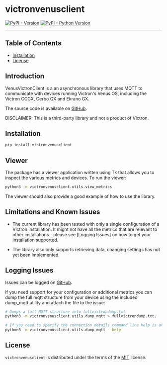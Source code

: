 # victronvenusclient

[![PyPI - Version](https://img.shields.io/pypi/v/victronvenusclient.svg)](https://pypi.org/project/victronvenusclient)
[![PyPI - Python Version](https://img.shields.io/pypi/pyversions/victronvenusclient.svg)](https://pypi.org/project/victronvenusclient)

-----

## Table of Contents

- [Installation](#installation)
- [License](#license)

## Introduction

VenusVictronClient is a an asynchronous library that uses MQTT to communicate with devices running Victron's Venus OS,
including the Victron CCGX, Cerbo GX and Ekrano GX.

The source code is available on [GitHub](https://github.com/JohansLab/victronvenusclient).

DISCLAIMER: This is a third-party library and not a product of Victron.

## Installation

```bash
pip install victronvenusclient
```


## Viewer

The package has a viewer application written using Tk that allows you to inspect the various metrics and devices. To 
run the viewer:

```bash
python3 -m victronvenusclient.utils.view_metrics
```

The viewer should also provide a good example of how to use the library.

## Limitations and Known Issues

- The current library has been tested with only a single configuration of a Victron installation. It might not have all the metrics
that are relevant to other installations - please see [Logging Issues] on how to get your installation supported.

- The library also only supports retrieving data, changing settings has not yet been implemented.


## Logging Issues

Issues can be logged on [GitHub](https://github.com/JohansLab/victronvenusclient/issues).

If you need support for your configuration or additional metrics you can dump the full mqtt structure from your device 
using the included dump_mqtt utility and attach the file to the issue:
```bash
# Dumps a full MQTT structure into fullvictrondump.txt
python3 -m victronvenusclient.utils.dump_mqtt > fullvictrondump.txt.

# If you need to specify the connection details command line help is available:
python3 -m victronvenusclient.utils.dump_mqtt --help
```



## License

`victronvenusclient` is distributed under the terms of the [MIT](https://spdx.org/licenses/MIT.html) license.

